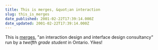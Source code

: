 ```yaml
---
title: This is merges, &quot;an interaction
slug: this_is_merges
date_published: 2001-02-22T17:39:14.000Z
date_updated: 2001-02-22T17:39:14.000Z
---
```


This is [merges](http://www.merges.net/), "an interaction design and interface design consultancy" run by a *twelfth grade student* in Ontario. Yikes!
